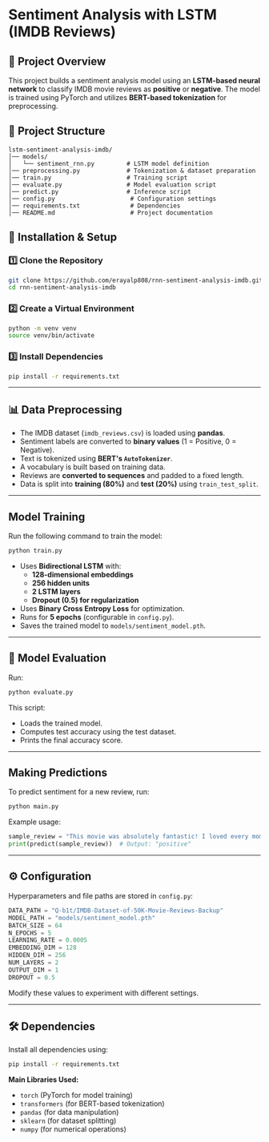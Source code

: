 # Sentiment Analysis with LSTM (IMDB Reviews)

## 📌 Project Overview
This project builds a sentiment analysis model using an **LSTM-based neural network** to classify IMDB movie reviews as **positive** or **negative**. The model is trained using PyTorch and utilizes **BERT-based tokenization** for preprocessing.

## 📂 Project Structure
```
lstm-sentiment-analysis-imdb/
│── models/
│   └── sentiment_rnn.py         # LSTM model definition
│── preprocessing.py             # Tokenization & dataset preparation
│── train.py                     # Training script
│── evaluate.py                  # Model evaluation script
│── predict.py                   # Inference script
│── config.py                     # Configuration settings
│── requirements.txt              # Dependencies
│── README.md                     # Project documentation
```

## 🚀 Installation & Setup
### **1️⃣ Clone the Repository**
```bash
git clone https://github.com/erayalp808/rnn-sentiment-analysis-imdb.git
cd rnn-sentiment-analysis-imdb
```

### **2️⃣ Create a Virtual Environment**
```bash
python -m venv venv
source venv/bin/activate
```

### **3️⃣ Install Dependencies**
```bash
pip install -r requirements.txt
```

---

## 📊 Data Preprocessing
- The IMDB dataset (`imdb_reviews.csv`) is loaded using **pandas**.
- Sentiment labels are converted to **binary values** (1 = Positive, 0 = Negative).
- Text is tokenized using **BERT's `AutoTokenizer`**.
- A vocabulary is built based on training data.
- Reviews are **converted to sequences** and padded to a fixed length.
- Data is split into **training (80%)** and **test (20%)** using `train_test_split`.

---

## Model Training
Run the following command to train the model:
```bash
python train.py
```
- Uses **Bidirectional LSTM** with:
  - **128-dimensional embeddings**
  - **256 hidden units**
  - **2 LSTM layers**
  - **Dropout (0.5) for regularization**
- Uses **Binary Cross Entropy Loss** for optimization.
- Runs for **5 epochs** (configurable in `config.py`).
- Saves the trained model to `models/sentiment_model.pth`.

---

## 🎯 Model Evaluation
Run:
```bash
python evaluate.py
```
This script:
- Loads the trained model.
- Computes test accuracy using the test dataset.
- Prints the final accuracy score.

---

## Making Predictions
To predict sentiment for a new review, run:
```bash
python main.py
```
Example usage:
```python
sample_review = "This movie was absolutely fantastic! I loved every moment."
print(predict(sample_review))  # Output: "positive"
```

---

## ⚙️ Configuration
Hyperparameters and file paths are stored in `config.py`:
```python
DATA_PATH = "Q-b1t/IMDB-Dataset-of-50K-Movie-Reviews-Backup"
MODEL_PATH = "models/sentiment_model.pth"
BATCH_SIZE = 64
N_EPOCHS = 5
LEARNING_RATE = 0.0005
EMBEDDING_DIM = 128
HIDDEN_DIM = 256
NUM_LAYERS = 2
OUTPUT_DIM = 1
DROPOUT = 0.5
```
Modify these values to experiment with different settings.

---

## 🛠 Dependencies
Install all dependencies using:
```bash
pip install -r requirements.txt
```
**Main Libraries Used:**
- `torch` (PyTorch for model training)
- `transformers` (for BERT-based tokenization)
- `pandas` (for data manipulation)
- `sklearn` (for dataset splitting)
- `numpy` (for numerical operations)


